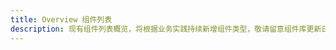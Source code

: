 ```yaml
---
title: Overview 组件列表
description: 现有组件列表概览，将根据业务实践持续新增组件类型，敬请留意组件库更新日志。
---
```


<ComponentOverview />